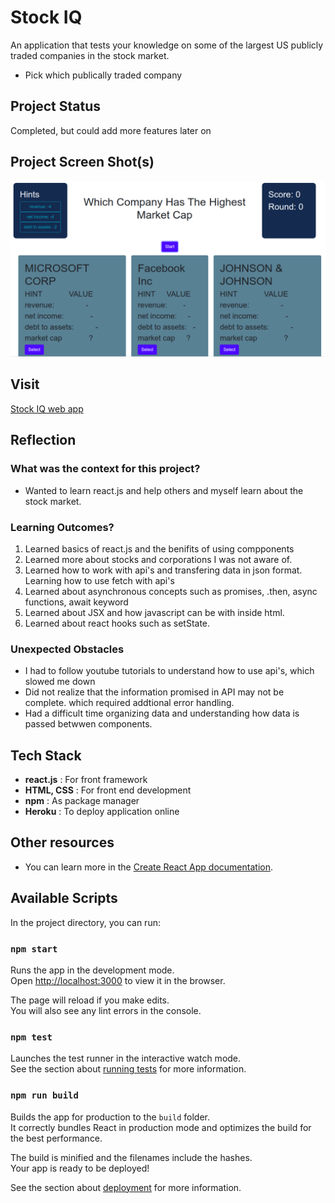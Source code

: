 
# Stock IQ

An application that tests your knowledge on some of the largest US publicly traded companies in the stock market.
* Pick which publically traded company 


## Project Status
Completed, but could add more features later on

## Project Screen Shot(s)

![Weather App](/stock_IQ.png)

## Visit

[Stock IQ web app](https://stock-iq.herokuapp.com)

## Reflection

### What was the context for this project? 
* Wanted to learn react.js and help others and myself learn about the stock market.

### Learning Outcomes?
1. Learned basics of react.js and the benifits of using compponents
2. Learned more about stocks and corporations I was not aware of.
3. Learned how to work with api's and transfering data in json format. Learning how to use fetch with api's
4. Learned about asynchronous concepts such as promises, .then, async functions, await keyword
5. Learned about JSX and how javascript can be with inside html.
6. Learned about react hooks such as setState.
### Unexpected Obstacles
* I had to follow youtube tutorials to understand how to use api's, which slowed me down
* Did not realize that the information promised in API may not be complete. which required addtional error handling.
* Had a difficult time organizing data and understanding how data is passed betwwen components.


## Tech Stack
* **react.js** : For front framework
* **HTML, CSS** : For front end development
* **npm** : As package manager
* **Heroku** : To deploy application online

## Other resources
* You can learn more in the [Create React App documentation](https://facebook.github.io/create-react-app/docs/getting-started).


## Available Scripts

In the project directory, you can run:

### `npm start`

Runs the app in the development mode.<br>
Open [http://localhost:3000](http://localhost:3000) to view it in the browser.

The page will reload if you make edits.<br>
You will also see any lint errors in the console.

### `npm test`

Launches the test runner in the interactive watch mode.<br>
See the section about [running tests](https://facebook.github.io/create-react-app/docs/running-tests) for more information.

### `npm run build`

Builds the app for production to the `build` folder.<br>
It correctly bundles React in production mode and optimizes the build for the best performance.

The build is minified and the filenames include the hashes.<br>
Your app is ready to be deployed!

See the section about [deployment](https://facebook.github.io/create-react-app/docs/deployment) for more information.

